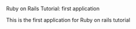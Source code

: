 Ruby on Rails Tutorial: first application

This is the first application for 
Ruby on rails tutorial
